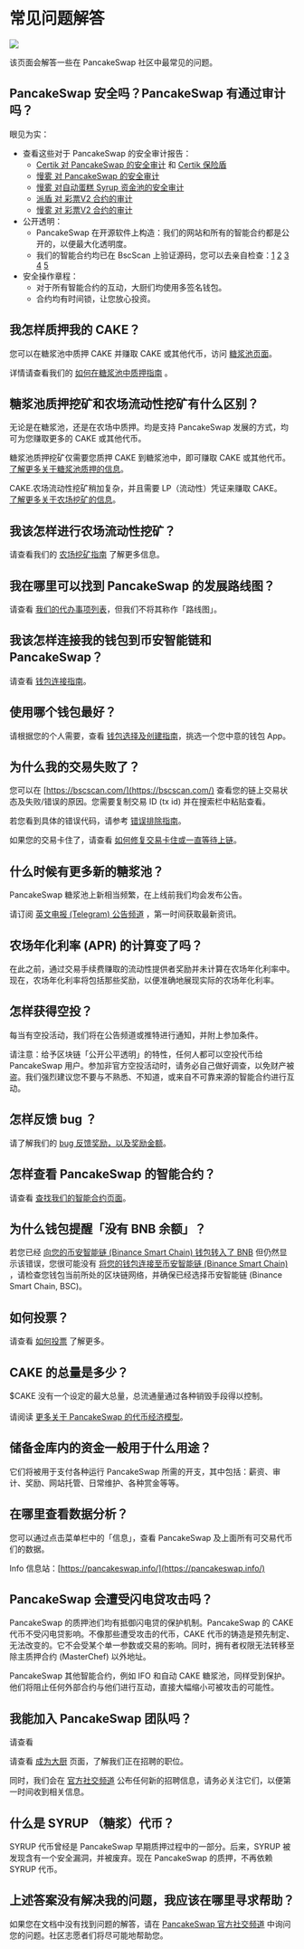 # 常见问题解答

![](https://gblobscdn.gitbook.com/assets%2F-MHREX7DHcljbY5IkjgJ%2F-MbAxZIJGgk1QpS48uum%2F-MbAxk6fW4tsBsVDJVMR%2Fdocs%20masthead%20\(17\).png?alt=media\&token=a7b52851-0c4d-4249-901d-da79120f3eac)

该页面会解答一些在 PancakeSwap  社区中最常见的问题。

## PancakeSwap 安全吗？PancakeSwap 有通过审计吗？

眼见为实：

* 查看这些对于 PancakeSwap 的安全审计报告：
  * [Certik 对 PancakeSwap 的安全审计](https://www.certik.org/projects/pancakeswap) 和 [Certik 保险盾](https://shield.certik.foundation/)
  * [慢雾 对 PancakeSwap 的安全审计](https://github.com/slowmist/Knowledge-Base/blob/master/open-report/Smart%20Contract%20Security%20Audit%20Report%20%20-%20PancakeSwap.pdf)
  * [慢雾 对自动蛋糕 Syrup 资金池的安全审计](https://github.com/slowmist/Knowledge-Base/blob/master/open-report/Smart%20Contract%20Security%20Audit%20Report%20-%20CakeVault.pdf)
  * [派盾 对 彩票V2 合约的审计](https://github.com/peckshield/publications/blob/master/audit\_reports/PeckShield-Audit-Report-PancakeswapLottery-v1.0.pdf)
  * [慢雾 对 彩票V2 合约的审计](https://github.com/slowmist/Knowledge-Base/blob/master/open-report/Smart%20Contract%20Security%20Audit%20Report%20-%20PancakeSwap%20Lottery.pdf)
* 公开透明：
  * PancakeSwap 在开源软件上构造：我们的网站和所有的智能合约都是公开的，以便最大化透明度。
  * 我们的智能合约均已在 BscScan 上验证源码，您可以去亲自检查：[1](https://bscscan.com/address/0x10ED43C718714eb63d5aA57B78B54704E256024E) [2](https://bscscan.com/address/0x73feaa1ee314f8c655e354234017be2193c9e24e#code) [3](https://bscscan.com/address/0xbcfccbde45ce874adcb698cc183debcf17952812) [4](https://bscscan.com/address/0x1b96b92314c44b159149f7e0303511fb2fc4774f#code) [5](https://bscscan.com/address/0x92E8CeB7eAeD69fB6E4d9dA43F605D2610214E68)&#x20;
* 安全操作章程：
  * 对于所有智能合约的互动，大厨们均使用多签名钱包。
  * 合约均有时间锁，让您放心投资。

## 我怎样质押我的 CAKE？

您可以在糖浆池中质押 CAKE 并赚取 CAKE 或其他代币，访问 [糖浆池页面](https://pancakeswap.finance/pools)。

详情请查看我们的 [如何在糖浆池中质押指南](https://docs.pancakeswap.finance/products/syrup-pool/syrup-pool-guide) 。

## 糖浆池质押挖矿和农场流动性挖矿有什么区别？

无论是在糖浆池，还是在农场中质押。均是支持 PancakeSwap 发展的方式，均可为您赚取更多的 CAKE 或其他代币。

糖浆池质押挖矿仅需要您质押 CAKE 到糖浆池中，即可赚取 CAKE 或其他代币。\
[了解更多关于糖浆池质押的信息](https://docs.pancakeswap.finance/products/syrup-pool)。

CAKE.农场流动性挖矿稍加复杂，并且需要 LP（流动性）凭证来赚取 CAKE。\
[了解更多关于农场挖矿的信息](https://docs.pancakeswap.finance/products/yield-farming)。

## 我该怎样进行农场流动性挖矿？

请查看我们的 [农场挖矿指南](https://docs.pancakeswap.finance/products/yield-farming/how-to-use-farms) 了解更多信息。

## 我在哪里可以找到 PancakeSwap 的发展路线图？

请查看 [我们的代办事项列表](https://docs.pancakeswap.finance/roadmap)，但我们不将其称作「路线图」。

## 我该怎样连接我的钱包到币安智能链和 PancakeSwap？

请查看 [钱包连接指南](https://docs.pancakeswap.finance/get-started/connection-guide)。

## 使用哪个钱包最好？

请根据您的个人需要，查看 [钱包选择及创建指南](https://docs.pancakeswap.finance/get-started/wallet-guide)，挑选一个您中意的钱包 App。

## 为什么我的交易失败了？

您可以在 [https://bscscan.com/](https://bscscan.com/) 查看您的链上交易状态及失败/错误的原因。您需要复制交易 ID (tx id) 并在搜索栏中粘贴查看。

若您看到具体的错误代码，请参考 [错误排除指南](https://docs.pancakeswap.finance/help/troubleshooting)。

如果您的交易卡住了，请查看 [如何修复交易卡住或一直等待上链](https://docs.pancakeswap.finance/help/unsticking-a-transaction-stuck-as-pending-with-metamask)。

## 什么时候有更多新的糖浆池？

PancakeSwap 糖浆池上新相当频繁，在上线前我们均会发布公告。

请订阅 [英文电报 (Telegram) 公告频道](https://t.me/PancakeSwapAnn) ，第一时间获取最新资讯。

## 农场年化利率 (APR) 的计算变了吗？

在此之前，通过交易手续费赚取的流动性提供者奖励并未计算在农场年化利率中。现在，农场年化利率将包括那些奖励，以便准确地展现实际的农场年化利率。

## 怎样获得空投？

每当有空投活动，我们将在公告频道或推特进行通知，并附上参加条件。

请注意：给予区块链「公开公平透明」的特性，任何人都可以空投代币给 PancakeSwap 用户。参加非官方空投活动时，请务必自己做好调查，以免财产被盗。我们强烈建议您不要与不熟悉、不知道，或来自不可靠来源的智能合约进行互动。

## 怎样反馈 bug ？

请了解我们的 [bug 反馈奖励，以及奖励金额](https://docs.pancakeswap.finance/code/bug-bounty)。

## 怎样查看 PancakeSwap 的智能合约？

请查看 [查找我们的智能合约页面](https://docs.pancakeswap.finance/code/smart-contracts/finding-contracts)。

## 为什么钱包提醒「没有 BNB 余额」？

若您已经 [向您的币安智能链 (Binance Smart Chain) 钱包转入了 BNB](https://docs.pancakeswap.finance/get-started/bep20-guide) 但仍然显示该错误，您很可能没有 [将您的钱包连接至币安智能链 (Binance Smart Chain)](https://docs.pancakeswap.finance/get-started/connection-guide) ，请检查您钱包当前所处的区块链网络，并确保已经选择币安智能链 (Binance Smart Chain, BSC)。

## 如何投票？

请查看 [如何投票](https://docs.pancakeswap.finance/products/voting) 了解更多。

## CAKE 的总量是多少？

$CAKE 没有一个设定的最大总量，总流通量通过各种销毁手段得以控制。\
\
请阅读 [更多关于 PancakeSwap 的代币经济模型](https://docs.pancakeswap.finance/tokenomics/cake)。

## 储备金库内的资金一般用于什么用途？

它们将被用于支付各种运行 PancakeSwap 所需的开支，其中包括：薪资、审计、奖励、网站托管、日常维护、各种赏金等等。

## 在哪里查看数据分析？

您可以通过点击菜单栏中的「信息」，查看 PancakeSwap 及上面所有可交易代币们的数据。

Info 信息站：[https://pancakeswap.info/](https://pancakeswap.info/)

## PancakeSwap 会遭受闪电贷攻击吗？

PancakeSwap 的质押池们均有抵御闪电贷的保护机制。PancakeSwap 的 CAKE 代币不受闪电贷影响。不像那些遭受攻击的代币，CAKE 代币的铸造是预先制定、无法改变的。它不会受某个单一参数或交易的影响。同时，拥有者权限无法转移至除主质押合约 (MasterChef) 以外地址。

PancakeSwap 其他智能合约，例如 IFO 和自动 CAKE 糖浆池，同样受到保护。他们将阻止任何外部合约与他们进行互动，直接大幅缩小可被攻击的可能性。

## 我能加入 PancakeSwap 团队吗？

请查看

请查看 [成为大厨](https://docs.pancakeswap.finance/hiring/become-a-chef) 页面，了解我们正在招聘的职位。

同时，我们会在 [官方社交频道](https://docs.pancakeswap.finance/contact-us/telegram) 公布任何新的招聘信息，请务必关注它们，以便第一时间收到相关信息。

## 什么是 SYRUP （糖浆）代币？

SYRUP 代币曾经是 PancakeSwap 早期质押过程中的一部分。后来，SYRUP 被发现含有一个安全漏洞，并被废弃。现在 PancakeSwap 的质押，不再依赖 SYRUP 代币。

## 上述答案没有解决我的问题，我应该在哪里寻求帮助？

如果您在文档中没有找到问题的解答，请在 [PancakeSwap 官方社交频道](https://docs.pancakeswap.finance/contact-us/telegram) 中询问您的问题。社区志愿者们将尽可能地帮助您。
